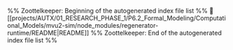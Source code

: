 %% Zoottelkeeper: Beginning of the autogenerated index file list  %%
📄 [[projects/AUTX/01_RESEARCH_PHASE_1/P6.2_Formal_Modeling/Computational_Models/mvu2-sim/node_modules/regenerator-runtime/README|README]]
%% Zoottelkeeper: End of the autogenerated index file list  %%
